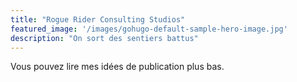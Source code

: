 ```yaml
---
title: "Rogue Rider Consulting Studios"
featured_image: '/images/gohugo-default-sample-hero-image.jpg'
description: "On sort des sentiers battus"
---
```


Vous pouvez lire mes idées de publication plus bas.
